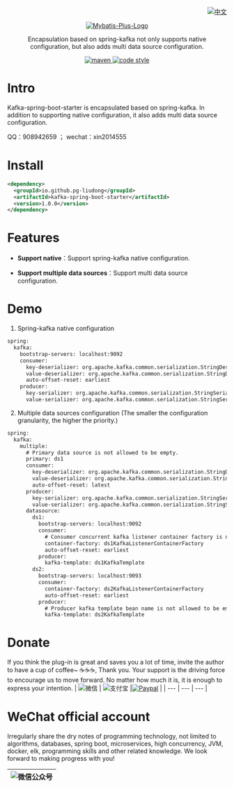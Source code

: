 <p align="right">
  <a href="https://github.com/pg-liudong/kafka-spring-boot-starter">
   <img alt="中文" src="https://img.shields.io/badge/-中文-blue">
  </a>
</p>

<p align="center">
  <a href="https://github.com/pg-liudong/kafka-spring-boot-starter">
   <img alt="Mybatis-Plus-Logo" src="https://raw.githubusercontent.com/pg-liudong/pic-bed/main/202202131718547.svg">
  </a>
</p>

<p align="center">
  Encapsulation based on spring-kafka not only supports native configuration, but also adds multi data source configuration.
</p>

<p align="center">
  <a href="https://mvnrepository.com/artifact/io.github.pg-liudong/kafka-spring-boot-starter">
    <img alt="maven" src="https://img.shields.io/maven-central/v/io.github.pg-liudong/kafka-spring-boot-starter.svg?style=flat-square">
  </a>

  <a href="https://www.apache.org/licenses/LICENSE-2.0">
    <img alt="code style" src="https://img.shields.io/badge/license-Apache%202-4EB1BA.svg?style=flat-square">
  </a>
</p>

# Intro

Kafka-spring-boot-starter is encapsulated based on spring-kafka. In addition to supporting native configuration, it also adds multi data source configuration.

QQ：908942659 ； wechat：xin2014555

# Install

``` xml
<dependency>
  <groupId>io.github.pg-liudong</groupId>
  <artifactId>kafka-spring-boot-starter</artifactId>
  <version>1.0.0</version>
</dependency>
```
  
# Features


- **Support native**：Support spring-kafka native configuration.

- **Support multiple data sources**：Support multi data source configuration.

# Demo
1. Spring-kafka native configuration
``` xml
spring:
  kafka:
    bootstrap-servers: localhost:9092
    consumer:
      key-deserializer: org.apache.kafka.common.serialization.StringDeserializer
      value-deserializer: org.apache.kafka.common.serialization.StringDeserializer
      auto-offset-reset: earliest
    producer:
      key-serializer: org.apache.kafka.common.serialization.StringSerializer
      value-serializer: org.apache.kafka.common.serialization.StringSerializer
```
2. Multiple data sources configuration (The smaller the configuration granularity, the higher the priority.)
``` xml
spring:
  kafka:
    multiple:
      # Primary data source is not allowed to be empty.
      primary: ds1  
      consumer:
        key-deserializer: org.apache.kafka.common.serialization.StringDeserializer
        value-deserializer: org.apache.kafka.common.serialization.StringDeserializer
        auto-offset-reset: latest
      producer:
        key-serializer: org.apache.kafka.common.serialization.StringSerializer
        value-serializer: org.apache.kafka.common.serialization.StringSerializer
      datasource:
        ds1:
          bootstrap-servers: localhost:9092
          consumer:
            # Consumer concurrent kafka listener container factory is not allowed to be empty.
            container-factory: ds1KafkaListenerContainerFactory  
            auto-offset-reset: earliest
          producer:
            kafka-template: ds1KafkaTemplate
        ds2:
          bootstrap-servers: localhost:9093
          consumer:
            container-factory: ds2KafkaListenerContainerFactory
            auto-offset-reset: earliest
          producer:
            # Producer kafka template bean name is not allowed to be empty.
            kafka-template: ds2KafkaTemplate 
```

# Donate

If you think the plug-in is great and saves you a lot of time, invite the author to have a cup of coffee~ ☕☕☕, Thank you. Your support is the driving force to encourage us to move forward. No matter how much it is, it is enough to express your intention.
| ![微信](https://raw.githubusercontent.com/pg-liudong/pic-bed/main/wechat.jpg) | ![支付宝](https://raw.githubusercontent.com/pg-liudong/pic-bed/main/AliPay.jpg) |[![Paypal](https://raw.githubusercontent.com/pg-liudong/pic-bed/main/202202101456821.png)](https://paypal.me/3228389063) |
| --- | --- | --- |

# WeChat official account

Irregularly share the dry notes of programming technology, not limited to algorithms, databases, spring boot, microservices, high concurrency, JVM, docker, elk, programming skills and other related knowledge. We look forward to making progress with you!

| ![微信公众号](https://raw.githubusercontent.com/pg-liudong/pic-bed/main/微信公众号.png) |
| --- |

